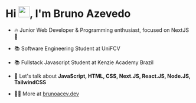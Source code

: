 <h1 align="left">Hi <img src="https://raw.githubusercontent.com/kaueMarques/kaueMarques/master/hi.gif" height="30px">, I'm Bruno Azevedo</h1>

- 🔥 Junior Web Developer & Programming enthusiast, focused on NextJS 💙

- 📚 Software Engineering Student at UniFCV

- 📚 Fullstack Javascript Student at Kenzie Academy Brazil

- 💬 Let's talk about **JavaScript, HTML, CSS, Next.JS, React.JS, Node.JS, TailwindCSS**


- 👨‍💻 More at [brunoacev.dev](https://portfolio-brunoacev-five.vercel.app/)

<br><br>



<!--
**brunoacev/brunoacev** is a ✨ _special_ ✨ repository because its `README.md` (this file) appears on your GitHub profile.

Here are some ideas to get you started:

- 🔭 I’m currently working on ...
- 🌱 I’m currently learning ...
- 👯 I’m looking to collaborate on ...
- 🤔 I’m looking for help with ...
- 💬 Ask me about ...
- 📫 How to reach me: ...
- 😄 Pronouns: ...
- ⚡ Fun fact: ...
-->
